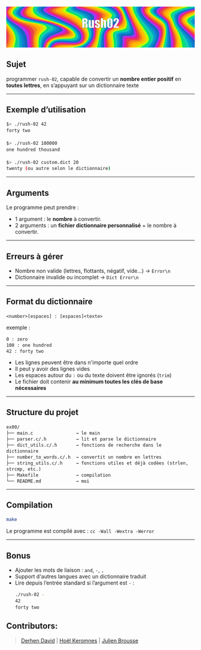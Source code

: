 <p align="center">
  <img src="./ressources/banner.gif" alt="Rush02 Banner" />
</p>

## Sujet

programmer `rush-02`, capable de convertir un **nombre entier positif** en **toutes lettres**, en s’appuyant sur un dictionnaire texte

---

## Exemple d’utilisation

```bash
$> ./rush-02 42
forty two

$> ./rush-02 100000
one hundred thousand

$> ./rush-02 custom.dict 20
twenty (ou autre selon le dictionnaire)
```

---

## Arguments

Le programme peut prendre :

- 1 argument : le **nombre** à convertir.
- 2 arguments : un **fichier dictionnaire personnalisé** + le nombre à convertir.

---

## Erreurs à gérer

- Nombre non valide (lettres, flottants, négatif, vide...) → `Error\n`
- Dictionnaire invalide ou incomplet → `Dict Error\n`

---

## Format du dictionnaire

```
<number>[espaces] : [espaces]<texte>
```

exemple :
```
0 : zero
100 : one hundred
42 : forty two
```

- Les lignes peuvent être dans n'importe quel ordre
- Il peut y avoir des lignes vides
- Les espaces autour du `:` ou du texte doivent être ignorés (`trim`)
- Le fichier doit contenir **au minimum toutes les clés de base nécessaires**

---

## Structure du projet

```
ex00/
├── main.c                → le main
├── parser.c/.h           → lit et parse le dictionnaire
├── dict_utils.c/.h       → fonctions de recherche dans le dictionnaire
├── number_to_words.c/.h  → convertit un nombre en lettres
├── string_utils.c/.h     → fonctions utiles et déjà codées (strlen, strcmp, etc.)
├── Makefile              → compilation
└── README.md             → moi
```

---

## Compilation

```bash
make
```

Le programme est compilé avec : `cc -Wall -Wextra -Werror`

---

## Bonus

- Ajouter les mots de liaison : `and`, `-`, `,`
- Support d'autres langues avec un dictionnaire traduit
- Lire depuis l’entrée standard si l’argument est `-` :
  ```bash
  ./rush-02 -
  42
  forty two
  ```

## Contributors:
>[Derhen David](https://profile.intra.42.fr/users/dedavid) | 
>[Hoël Keromnes](https://profile.intra.42.fr/users/hkeromne) | 
>[Julien Brousse](https://profile-v3.intra.42.fr/users/jubrouss)


